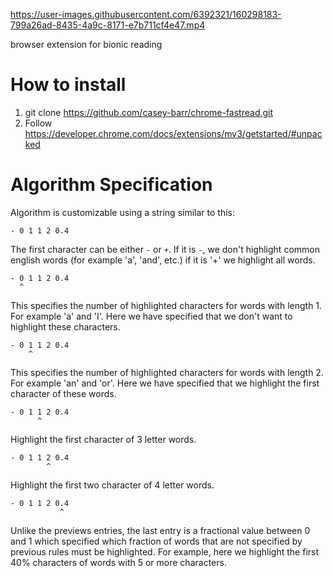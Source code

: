 https://user-images.githubusercontent.com/6392321/160298183-799a26ad-8435-4a9c-8171-e7b711cf4e47.mp4




browser extension for bionic reading

# How to install

1. git clone https://github.com/casey-barr/chrome-fastread.git
2. Follow https://developer.chrome.com/docs/extensions/mv3/getstarted/#unpacked

# Algorithm Specification
Algorithm is customizable using a string similar to this:
```
- 0 1 1 2 0.4
```
The first character can be either `-` or `+`. If it is `-`, we don't highlight common english words (for example 'a', 'and', etc.) if it is '+' we highlight all words.
 
```
- 0 1 1 2 0.4
  ^
```
This specifies the number of highlighted characters for words with length 1. For example 'a' and 'I'. Here we have specified that we don't want to highlight these characters.
```
- 0 1 1 2 0.4
    ^
```
This specifies the number of highlighted characters for words with length 2. For example 'an' and 'or'. Here we have specified that we highlight the first character of these words.
```
- 0 1 1 2 0.4
      ^
```
Highlight the first character of 3 letter words.
```
- 0 1 1 2 0.4
        ^
```
Highlight the first two character of 4 letter words.
```
- 0 1 1 2 0.4
           ^
```
Unlike the previews entries, the last entry is a fractional value between 0 and 1 which specified which fraction of words that are not specified by previous rules must be highlighted.
For example, here we highlight the first 40% characters of words with 5 or more characters.
